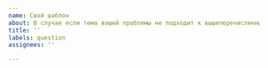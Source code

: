 ```yaml
---
name: Свой шаблон
about: В случае если тема вашей проблемы не подходит к вышеперечисленным
title: ''
labels: question
assignees: ''

---
```



